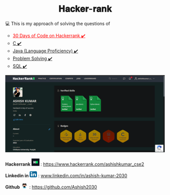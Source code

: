  <h1 align="center">𝐇𝐚𝐜𝐤𝐞𝐫-𝐫𝐚𝐧𝐤</h1>
<p> 💻 This is my approach of solving the questions of </p>
<ul type="circle">
    <li><a style="color:red;" href="https://github.com/Ashish2030/Hackerrank/tree/main/30%20Days%20of%20Code(Hackerrank)"> 30 Days of Code on Hackerrank ✔️</a></li>
      <li><a href="https://github.com/Ashish2030/Hackerrank/tree/main/C%20(Hackerrank)"> C  ✔️</a></li>
    <li><a href="https://github.com/Ashish2030/Hackerrank/tree/main/Java(Hackerrank)"> Java (Language Proficiency) ✔️</a></li>
    <li><a href="https://github.com//Ashish2030/Hackerrank/tree/main/java"> Problem Solving ✔️</a></li>
      <li><a href="https://github.com/Ashish2030/Hackerrank/tree/main/SQL(Hackerrank)"> SQL ✔️</a></li>
  </ul> 
  
  <img src="https://github.com/Ashish2030/Hackerrank/blob/main/images/Hackerrank%20profile%20.png" alt="My Hackerrank Profile"><br><br>
  <strong> Hackerrank </strong> <img src="./images/hackerrank_icon.png" width="25" height="23"> : <a href="https://www.hackerrank.com/ashishkumar_cse2">https://www.hackerrank.com/ashishkumar_cse2</a><br>
 
 <strong> Linkedin in </strong> <img src="./images/linkedin_icon.png" width="23" height="19"> : <a href="https://www.linkedin.com/in/ashish-kumar-2030/">www.linkedin.com/in/ashish-kumar-2030 </a><br>
 
 <strong> Github </strong> <img src="./images/git_icon.png" width="23" height="19"> : <a href="https://github.com/Ashish2030">https://github.com/Ashish2030</a>
  
   
  
